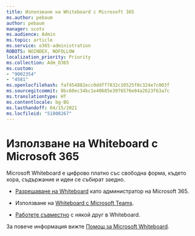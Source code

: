 ```yaml
---
title: Използване на Whiteboard с Microsoft 365
ms.author: pebaum
author: pebaum
manager: scotv
ms.audience: Admin
ms.topic: article
ms.service: o365-administration
ROBOTS: NOINDEX, NOFOLLOW
localization_priority: Priority
ms.collection: Adm_O365
ms.custom:
- "9002354"
- "4581"
ms.openlocfilehash: faf454882ecc0ddff7832c10525f0c324e7c003f
ms.sourcegitcommit: 8bc60ec34bc1e40685e3976576e04a2623f63a7c
ms.translationtype: HT
ms.contentlocale: bg-BG
ms.lasthandoff: 04/15/2021
ms.locfileid: "51808267"
---
```

# <a name="use-whiteboard-with-microsoft-365"></a>Използване на Whiteboard с Microsoft 365

Microsoft Whiteboard е цифрово платно със свободна форма, където хора, съдържание и идеи се събират заедно. 

- [Разрешаване на Whiteboard](https://support.office.com/article/d236aef8-fcdf-4b5e-b5d7-7f157461e920#bkmk_07) като администратор на Microsoft 365. 

- Използване на [Whiteboard с Microsoft Teams](https://support.microsoft.com/office/7a6e7218-e9dc-4ccc-89aa-b1a0bb9c31ee). 

- [Работете съвместно](https://support.office.com/article/d236aef8-fcdf-4b5e-b5d7-7f157461e920#bkmk_27) с някой друг в Whiteboard. 

За повече информация вижте [Помощ за Microsoft Whiteboard](https://support.office.com/article/d236aef8-fcdf-4b5e-b5d7-7f157461e920). 
